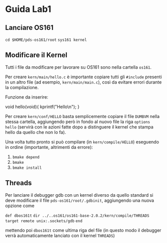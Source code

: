 # Guida Lab1

## Lanciare OS161

`cd $HOME/pds-os161/root`
`sys161 kernel` 

## Modificare il Kernel

Tutti i file da modificare per lavorare su OS161 sono nella cartella `os161`.

Per creare `kern/main/hello.c` è importante copiare tutti gli `#include` presenti in un altro file (ad esempio, `kern/main/main.c`), così da evitare errori durante la compilazione.

Funzione da inserire:

void hello(void){
    kprintf("Hello\n");
}

Per creare `kern/conf/HELLO` basta semplicemente copiare il file `DUMBVM` nella stessa cartella, aggiungendo però in fondo al nuovo file la riga `options hello` (servirà con le azioni fatte dopo a distinguere il kernel che stampa hello da quello che non lo fa).

Una volta tutto pronto si può compilare (in `kern/compile/HELLO`) eseguendo in ordine (importante, altrimenti da errore):

1. `bmake depend`
2. `bmake`
3. `bmake install`

## Threads

Per lanciare il debugger gdb con un kernel diverso da quello standard si deve modificare il file `pds-os161/root/.gdbinit`, aggiungendo una nuova opzione come

`def dbos161t`
  `dir ../..os161/os161-base-2.0.2/kern/compile/THREADS`
  `target remote unix:.sockets/gdb`
`end`

mettendo poi `dbos161t` come ultima riga del file (in questo modo il debugger verrà automaticamente lanciato con il kernel `THREADS`)